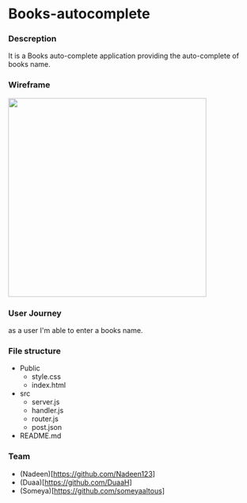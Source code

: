 # Books-autocomplete


### Descreption
It is a Books auto-complete application providing the auto-complete of books name.

### Wireframe
<img src= "https://user-images.githubusercontent.com/48320569/60867594-ef19fb80-a233-11e9-9044-fead0186bf20.jpg" width="400" height="400">

### User Journey
 as a user I'm able to enter a books name. 

### File structure
- Public
  - style.css
  - index.html
- src
  - server.js
  - handler.js
  - router.js
  - post.json
- README.md


### Team
- (Nadeen)[https://github.com/Nadeen123]
- (Duaa)[https://github.com/DuaaH]
- (Someya)[https://github.com/someyaaltous]
